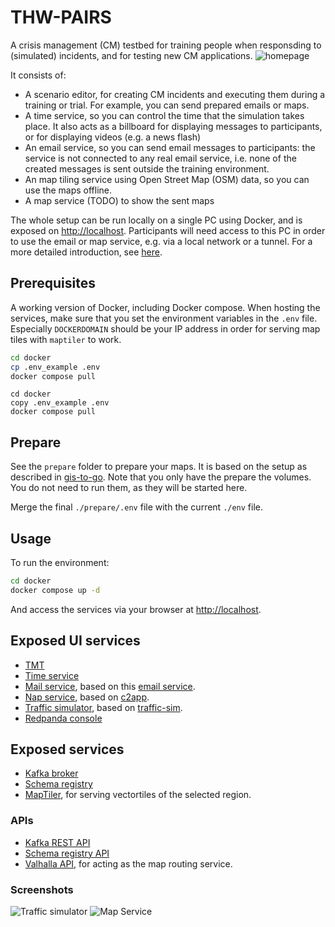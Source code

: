 # THW-PAIRS

A crisis management (CM) testbed for training people when responsding to (simulated) incidents, and for testing new CM applications. 
![homepage](https://github.com/erikvullings/thw-pairs/assets/3140667/3c0ead3b-3fd6-4b92-87cf-b0bef662c402)

It consists of:

- A scenario editor, for creating CM incidents and executing them during a training or trial. For example, you can send prepared emails or maps.
- A time service, so you can control the time that the simulation takes place. It also acts as a billboard for displaying messages to participants, or for displaying videos (e.g. a news flash)
- An email service, so you can send email messages to participants: the service is not connected to any real email service, i.e. none of the created messages is sent outside the training environment.
- An map tiling service using Open Street Map (OSM) data, so you can use the maps offline.
- A map service (TODO) to show the sent maps

The whole setup can be run locally on a single PC using Docker, and is exposed on [http://localhost](http://localhost). Participants will need access to this PC in order to use the email or map service, e.g. via a local network or a tunnel. For a more detailed introduction, see [here](./documentation/README.md).

## Prerequisites

A working version of Docker, including Docker compose. When hosting the services, make sure that you set the environment variables in the `.env` file. Especially `DOCKERDOMAIN` should be your IP address in order for serving map tiles with `maptiler` to work.

```bash
cd docker
cp .env_example .env
docker compose pull
```

```dos
cd docker
copy .env_example .env
docker compose pull
```

## Prepare

See the `prepare` folder to prepare your maps. It is based on the setup as described in [gis-to-go](https://github.com/erikvullings/gis-to-go). Note that you only have the prepare the volumes. You do not need to run them, as they will be started here. 

Merge the final `./prepare/.env` file with the current `./env` file.

## Usage

To run the environment:

```bash
cd docker
docker compose up -d
```

And access the services via your browser at [http://localhost](http://localhost).

## Exposed UI services

- [TMT](http://localhost/tmt)
- [Time service](http://localhost/time)
- [Mail service](http://localhost/mail), based on this [email service](https://github.com/DRIVER-EU/email-gateway).
- [Nap service](http://localhost/map), based on [c2app](https://github.com/TNO/c2app/tree/safr).
- [Traffic simulator](http://localhost/traffic), based on [traffic-sim](https://github.com/erikvullings/traffic-sim).
- [Redpanda console](http://localhost/console)

## Exposed services

- [Kafka broker](http://localhost:3501)
- [Schema registry](http://localhost:3502)
- [MapTiler](http://localhost/maptiler), for serving vectortiles of the selected region.

### APIs

- [Kafka REST API](http://localhost:3500/topics)
- [Schema registry API](http://localhost:3502/subjects)
- [Valhalla API](http://localhost/valhalla), for acting as the map routing service.

### Screenshots

![Traffic simulator](https://github.com/erikvullings/thw-pairs/assets/3140667/326cae0e-ca1e-45f8-87e5-f32ac926c7b8)
![Map Service](https://github.com/erikvullings/thw-pairs/assets/3140667/20d52568-f826-4f71-a3f4-a2cee37c2648)

